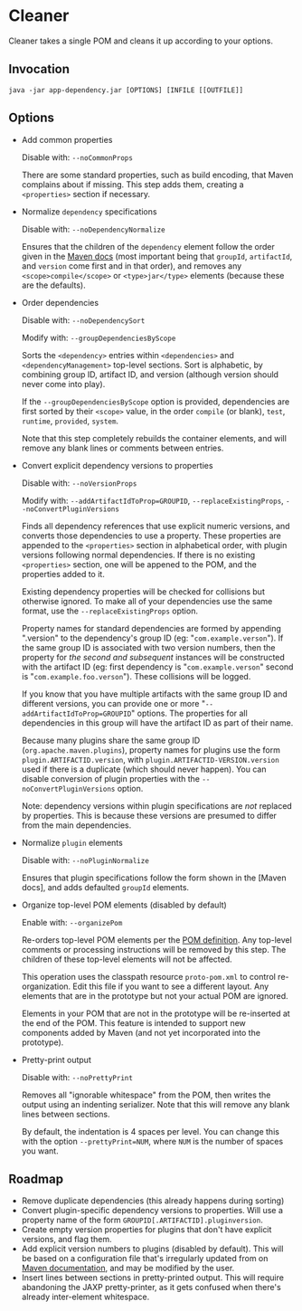 # Cleaner

Cleaner takes a single POM and cleans it up according to your options.

## Invocation

    java -jar app-dependency.jar [OPTIONS] [INFILE [[OUTFILE]]

## Options

* Add common properties

    Disable with: `--noCommonProps`

    There are some standard properties, such as build encoding, that Maven complains about if missing. This
    step adds them, creating a `<properties>` section if necessary.

* Normalize `dependency` specifications

    Disable with: `--noDependencyNormalize`

    Ensures that the children of the `dependency` element follow the order given in the
    [Maven docs](http://maven.apache.org/ref/3.0.4/maven-model/maven.html#class_dependency) (most important being that
    `groupId`, `artifactId`, and `version` come first and in that order), and removes any `<scope>compile</scope>`
    or `<type>jar</type>` elements (because these are the defaults).

* Order dependencies

    Disable with: `--noDependencySort`

    Modify with: `--groupDependenciesByScope`

    Sorts the `<dependency>` entries within `<dependencies>` and `<dependencyManagement>` top-level sections. Sort
    is alphabetic, by combining group ID, artifact ID, and version (although version should never come into play).

    If the `--groupDependenciesByScope` option is provided, dependencies are first sorted by their `<scope>` value,
    in the order `compile` (or blank), `test`, `runtime`, `provided`, `system`.

    Note that this step completely rebuilds the container elements, and will remove any blank lines or comments
    between entries.

* Convert explicit dependency versions to properties

    Disable with: `--noVersionProps`

    Modify with: `--addArtifactIdToProp=GROUPID`, `--replaceExistingProps`, `--noConvertPluginVersions`

    Finds all dependency references that use explicit numeric versions, and converts those dependencies to use
    a property. These properties are appended to the `<properties>` section in alphabetical order, with plugin
    versions following normal dependencies. If there is no existing `<properties>` section, one will be appened
    to the POM, and the properties added to it.

    Existing dependency properties will be checked for collisions but otherwise ignored. To make all of your dependencies
    use the same format, use the `--replaceExistingProps` option.

    Property names for standard dependencies are formed by appending ".version" to the dependency's group ID (eg:
    "`com.example.verson`"). If the same group ID is associated with two version numbers, then the property for
    *the second and subsequent* instances will be constructed with the artifact ID (eg: first dependency is
    "`com.example.verson`" second is "`com.example.foo.verson`").  These collisions will be logged.

    If you know that you have multiple artifacts with the same group ID and different versions, you can provide one or
    more "`--addArtifactIdToProp=GROUPID`" options. The properties for all dependencies in this group will have the
    artifact ID as part of their name.

    Because many plugins share the same group ID (`org.apache.maven.plugins`), property names for plugins use the form
    `plugin.ARTIFACTID.version`, with `plugin.ARTIFACTID-VERSION.version` used if there is a duplicate (which should
    never happen). You can disable conversion of plugin properties with the `--noConvertPluginVersions` option.

    Note: dependency versions within plugin specifications are *not* replaced by properties. This is because these versions
    are presumed to differ from the main dependencies.


* Normalize `plugin` elements

    Disable with: `--noPluginNormalize`

    Ensures that plugin specifications follow the form shown in the [Maven docs], and adds defaulted `groupId` elements.


* Organize top-level POM elements (disabled by default)

    Enable with: `--organizePom`

    Re-orders top-level POM elements per the [POM definition](http://maven.apache.org/ref/3.0.4/maven-model/maven.html).
    Any top-level comments or processing instructions will be removed by this step. The children of these top-level
    elements will not be affected.

    This operation uses the classpath resource `proto-pom.xml` to control re-organization. Edit this file if you want
    to see a different layout. Any elements that are in the prototype but not your actual POM are ignored.

    Elements in your POM that are not in the prototype will be re-inserted at the end of the POM. This feature is
    intended to support new components added by Maven (and not yet incorporated into the prototype).


* Pretty-print output

    Disable with: `--noPrettyPrint`

    Removes all "ignorable whitespace" from the POM, then writes the output using an indenting serializer. Note that this
    will remove any blank lines between sections.

    By default, the indentation is 4 spaces per level. You can change this with the option `--prettyPrint=NUM`, where
    `NUM` is the number of spaces you want.

## Roadmap

*   Remove duplicate dependencies (this already happens during sorting)
*   Convert plugin-specific dependency versions to properties. Will use a property name of the form
    `GROUPID[.ARTIFACTID].pluginversion`.
*   Create empty version properties for plugins that don't have explicit versions, and flag them.
*   Add explicit version numbers to plugins (disabled by default). This will be based on a configuration file that's
    irregularly updated from on [Maven documentation](http://maven.apache.org/plugins/index.html), and may be modified
    by the user.
*   Insert lines between sections in pretty-printed output. This will require abandoning the JAXP pretty-printer, as it
    gets confused when there's already inter-element whitespace.
